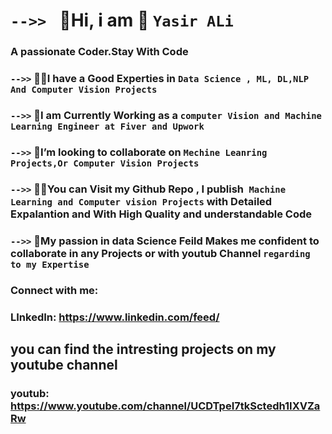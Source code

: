   # `-->> `    🔭Hi,  i am  👋     `Yasir ALi ` 

 ###  A passionate Coder.Stay With Code




 ### `-->>`  👨‍🔬I have a Good Experties  in `Data Science , ML, DL,NLP And Computer Vision Projects `




 ### `-->>`  👀I am Currently Working as a `computer Vision and Machine Learning Engineer at Fiver and Upwork`



 ### `-->>`   👯I’m looking to collaborate on `Mechine Leanring Projects,Or Computer Vision Projects`




 ### `-->>`   👨‍💻You can Visit my Github Repo , I publish` Machine Learning and Computer vision Projects` with Detailed Expalantion and With High Quality and understandable Code





### `-->>`  💞️My passion in data Science Feild Makes me confident to collaborate in any Projects or with youtub Channel  ` regarding to my Expertise `

### Connect with me:
### LInkedIn:  https://www.linkedin.com/feed/
## you can find the intresting projects on my youtube channel
### youtub: https://www.youtube.com/channel/UCDTpeI7tkSctedh1IXVZaRw




